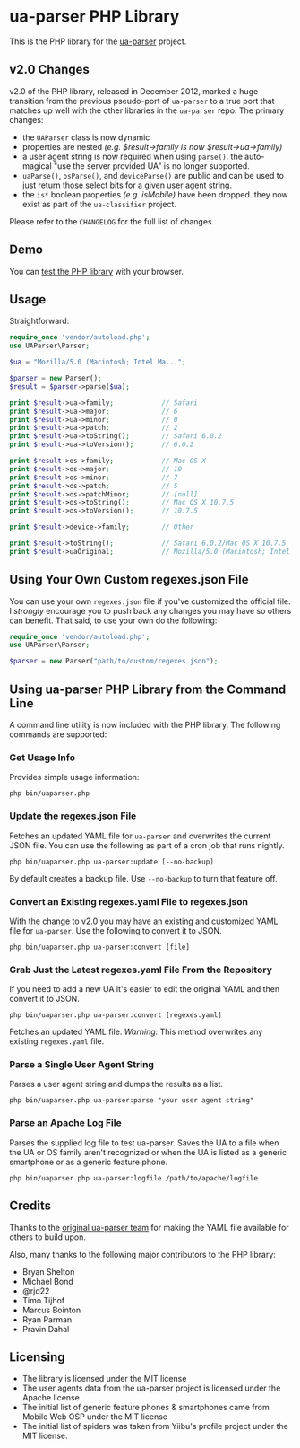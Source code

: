 # ua-parser PHP Library #

This is the PHP library for the [ua-parser](https://github.com/tobie/ua-parser) project.

## v2.0 Changes ##

v2.0 of the PHP library, released in December 2012, marked a huge transition from the previous pseudo-port of `ua-parser` to a true port that matches up well with the other libraries in the `ua-parser` repo. The primary changes:

* the `UAParser` class is now dynamic
* properties are nested _(e.g. $result->family is now $result->ua->family)_
* a user agent string is now required when using `parse()`. the auto-magical "use the server provided UA" is no longer supported.
* `uaParse()`, `osParse()`, and `deviceParse()` are public and can be used to just return those select bits for a given user agent string.
* the `is*` boolean properties _(e.g. isMobile)_ have been dropped. they now exist as part of the `ua-classifier` project.

Please refer to the `CHANGELOG` for the full list of changes.

## Demo ##

You can [test the PHP library](http://uaparser.dmolsen.com/) with your browser.

## Usage ##

Straightforward:

```php
require_once 'vendor/autoload.php';
use UAParser\Parser;

$ua = "Mozilla/5.0 (Macintosh; Intel Ma...";

$parser = new Parser();
$result = $parser->parse($ua);

print $result->ua->family;            // Safari
print $result->ua->major;             // 6
print $result->ua->minor;             // 0
print $result->ua->patch;             // 2
print $result->ua->toString();        // Safari 6.0.2
print $result->ua->toVersion();       // 6.0.2

print $result->os->family;            // Mac OS X
print $result->os->major;             // 10
print $result->os->minor;             // 7
print $result->os->patch;             // 5
print $result->os->patchMinor;        // [null]
print $result->os->toString();        // Mac OS X 10.7.5
print $result->os->toVersion();       // 10.7.5

print $result->device->family;        // Other

print $result->toString();            // Safari 6.0.2/Mac OS X 10.7.5
print $result->uaOriginal;            // Mozilla/5.0 (Macintosh; Intel Ma...
```

## Using Your Own Custom regexes.json File ##

You can use your own `regexes.json` file if you've customized the official file. I *strongly* encourage you to push back any changes you may have so others can benefit. That said, to use your own do the following:

```php
require_once 'vendor/autoload.php';
use UAParser\Parser;

$parser = new Parser("path/to/custom/regexes.json");
```

## Using ua-parser PHP Library from the Command Line ##

A command line utility is now included with the PHP library. The following commands are supported:

### Get Usage Info

Provides simple usage information:

    php bin/uaparser.php

### Update the regexes.json File

Fetches an updated YAML file for `ua-parser` and overwrites the current JSON file. You can use the following as part of a cron job that runs nightly.

    php bin/uaparser.php ua-parser:update [--no-backup]

By default creates a backup file. Use `--no-backup` to turn that feature off.

### Convert an Existing regexes.yaml File to regexes.json

With the change to v2.0 you may have an existing and customized YAML file for `ua-parser`. Use the following to convert it to JSON.

    php bin/uaparser.php ua-parser:convert [file]

### Grab Just the Latest regexes.yaml File From the Repository

If you need to add a new UA it's easier to edit the original YAML and then convert it to JSON.

    php bin/uaparser.php ua-parser:convert [regexes.yaml]

Fetches an updated YAML file. *Warning:* This method overwrites any existing `regexes.yaml` file.

### Parse a Single User Agent String

Parses a user agent string and dumps the results as a list.

    php bin/uaparser.php ua-parser:parse "your user agent string"

### Parse an Apache Log File

Parses the supplied log file to test ua-parser. Saves the UA to a file when the UA or OS family aren't recognized or when the UA is listed as a generic smartphone or as a generic feature phone.

    php bin/uaparser.php ua-parser:logfile /path/to/apache/logfile

## Credits ##

Thanks to the [original ua-parser team](http://code.google.com/p/ua-parser/people/list) for making the YAML file available for others to build upon.

Also, many thanks to the following major contributors to the PHP library:

* Bryan Shelton
* Michael Bond
* @rjd22
* Timo Tijhof
* Marcus Bointon
* Ryan Parman
* Pravin Dahal

## Licensing ##
* The library is licensed under the MIT license
* The user agents data from the ua-parser project is licensed under the Apache license
* The initial list of generic feature phones & smartphones came from Mobile Web OSP under the MIT license
* The initial list of spiders was taken from Yiibu's profile project under the MIT license.
